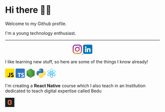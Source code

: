 # Hi there 👋🏻

Welcome to my Github profile.

I'm a young technology enthusiast.

---

<div align='center'>
  <a href="https://www.instagram.com/santisiordia/">
    <img height="30" src="https://github.com/SantiagoSiordia/SantiagoSiordia/blob/gh-pages/icons/Instagram.png">
  </a>
  <a href="https://www.linkedin.com/in/santiagosiordia/">
    <img height="30" src="https://github.com/SantiagoSiordia/SantiagoSiordia/blob/gh-pages/icons/LinkedIn.png">
  </a>
</div>

I like learning new stuff, so here are some of the things I know already!

<div style={{
    backgroundColor: "pink",
}}>
    <img height="30" src="https://github.com/SantiagoSiordia/SantiagoSiordia/blob/gh-pages/icons/JavaScript.png">
    <img height="30" src="https://github.com/SantiagoSiordia/SantiagoSiordia/blob/gh-pages/icons/TypeScript.png">
    <img height="30" src="https://github.com/SantiagoSiordia/SantiagoSiordia/blob/gh-pages/icons/Node.png">
    <img height="30" src="https://github.com/SantiagoSiordia/SantiagoSiordia/blob/gh-pages/icons/Python.png">
    <img height="30" src="https://github.com/SantiagoSiordia/SantiagoSiordia/blob/gh-pages/icons/React.png">
</div>

I'm creating a **React Native** course which I also teach in an Institution dedicated to teach digital expertise called Bedu

<a href="https://bedu.org/">
    <img height="30" src="https://github.com/SantiagoSiordia/SantiagoSiordia/blob/gh-pages/icons/Bedu.png">
</a>